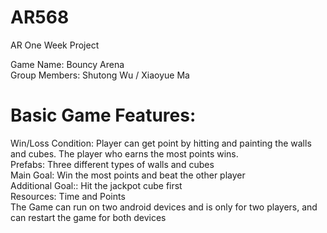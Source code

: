 # AR568
 AR One Week Project

 Game Name: Bouncy Arena  
 Group Members: Shutong Wu / Xiaoyue Ma  
 # Basic Game Features:  
 Win/Loss Condition: Player can get point by hitting and painting the walls and cubes. The player who earns the most points wins.  
 Prefabs: Three different types of walls and cubes  
 Main Goal: Win the most points and beat the other player  
 Additional Goal:: Hit the jackpot cube first  
 Resources: Time and Points  
 The Game can run on two android devices and is only for two players, and can restart the game for both devices  
